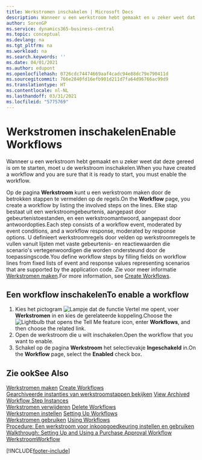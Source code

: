 ```yaml
---
title: Werkstromen inschakelen | Microsoft Docs
description: Wanneer u een werkstroom hebt gemaakt en u zeker weet dat deze gereed is om te starten, moet u de werkstroom inschakelen.
author: SorenGP
ms.service: dynamics365-business-central
ms.topic: conceptual
ms.devlang: na
ms.tgt_pltfrm: na
ms.workload: na
ms.search.keywords: ''
ms.date: 04/01/2021
ms.author: edupont
ms.openlocfilehash: 0726cdc74474669aaf4cadc94e88dc79e790411d
ms.sourcegitcommit: 766e2840fd16efb901d211d7fa64d96766ac99d9
ms.translationtype: HT
ms.contentlocale: nl-NL
ms.lasthandoff: 03/31/2021
ms.locfileid: "5775769"
---
```

# <a name="enable-workflows"></a><span data-ttu-id="22205-103">Werkstromen inschakelen</span><span class="sxs-lookup"><span data-stu-id="22205-103">Enable Workflows</span></span>
<span data-ttu-id="22205-104">Wanneer u een werkstroom hebt gemaakt en u zeker weet dat deze gereed is om te starten, moet u de werkstroom inschakelen.</span><span class="sxs-lookup"><span data-stu-id="22205-104">When you have created a workflow and you are sure that it is ready to start, you must enable the workflow.</span></span>  

 <span data-ttu-id="22205-105">Op de pagina **Werkstroom** kunt u een werkstroom maken door de betrokken stappen te vermelden op de regels.</span><span class="sxs-lookup"><span data-stu-id="22205-105">On the **Workflow** page, you create a workflow by listing the involved steps on the lines.</span></span> <span data-ttu-id="22205-106">Elke stap bestaat uit een werkstroomgebeurtenis, aangepast door gebeurtenistoestanden, en een werkstroomantwoord, aangepast door antwoordopties.</span><span class="sxs-lookup"><span data-stu-id="22205-106">Each step consists of a workflow event, moderated by event conditions, and a workflow response, moderated by response options.</span></span> <span data-ttu-id="22205-107">U definieert werkstroomregels door velden op werkstroomregels te vullen vanuit lijsten met vaste gebeurtenis- en reactiewaarden die scenario's vertegenwoordigen die worden ondersteund door de toepassingscode.</span><span class="sxs-lookup"><span data-stu-id="22205-107">You define workflow steps by filling fields on workflow lines from fixed lists of event and response values representing scenarios that are supported by the application code.</span></span> <span data-ttu-id="22205-108">Zie voor meer informatie [Werkstromen maken](across-how-to-create-workflows.md).</span><span class="sxs-lookup"><span data-stu-id="22205-108">For more information, see [Create Workflows](across-how-to-create-workflows.md).</span></span>  

## <a name="to-enable-a-workflow"></a><span data-ttu-id="22205-109">Een workflow inschakelen</span><span class="sxs-lookup"><span data-stu-id="22205-109">To enable a workflow</span></span>  
1.  <span data-ttu-id="22205-110">Kies het pictogram ![Lampje dat de functie Vertel me opent](media/ui-search/search_small.png "Vertel me wat u wilt doen"), voer **Werkstromen** in en kies de gerelateerde koppeling.</span><span class="sxs-lookup"><span data-stu-id="22205-110">Choose the ![Lightbulb that opens the Tell Me feature](media/ui-search/search_small.png "Tell me what you want to do") icon, enter **Workflows**, and then choose the related link.</span></span>  
2.  <span data-ttu-id="22205-111">Open de werkstroom die u wilt inschakelen.</span><span class="sxs-lookup"><span data-stu-id="22205-111">Open the workflow that you want to enable.</span></span>  
3.  <span data-ttu-id="22205-112">Schakel op de pagina **Werkstroom** het selectievakje **Ingeschakeld** in.</span><span class="sxs-lookup"><span data-stu-id="22205-112">On the **Workflow** page, select the **Enabled** check box.</span></span>  

## <a name="see-also"></a><span data-ttu-id="22205-113">Zie ook</span><span class="sxs-lookup"><span data-stu-id="22205-113">See Also</span></span>  
 <span data-ttu-id="22205-114">[Werkstromen maken](across-how-to-create-workflows.md) </span><span class="sxs-lookup"><span data-stu-id="22205-114">[Create Workflows](across-how-to-create-workflows.md) </span></span>  
 <span data-ttu-id="22205-115">[Gearchiveerde instanties van werkstroomstappen bekijken](across-how-to-view-archived-workflow-step-instances.md) </span><span class="sxs-lookup"><span data-stu-id="22205-115">[View Archived Workflow Step Instances](across-how-to-view-archived-workflow-step-instances.md) </span></span>  
 <span data-ttu-id="22205-116">[Werkstromen verwijderen](across-how-to-delete-workflows.md) </span><span class="sxs-lookup"><span data-stu-id="22205-116">[Delete Workflows](across-how-to-delete-workflows.md) </span></span>  
 <span data-ttu-id="22205-117">[Werkstromen instellen](across-set-up-workflows.md) </span><span class="sxs-lookup"><span data-stu-id="22205-117">[Setting Up Workflows](across-set-up-workflows.md) </span></span>  
 <span data-ttu-id="22205-118">[Werkstromen gebruiken](across-use-workflows.md) </span><span class="sxs-lookup"><span data-stu-id="22205-118">[Using Workflows](across-use-workflows.md) </span></span>  
 <span data-ttu-id="22205-119">[Procedure: Een werkstroom voor inkoopgoedkeuring instellen en gebruiken](walkthrough-setting-up-and-using-a-purchase-approval-workflow.md) </span><span class="sxs-lookup"><span data-stu-id="22205-119">[Walkthrough: Setting Up and Using a Purchase Approval Workflow](walkthrough-setting-up-and-using-a-purchase-approval-workflow.md) </span></span>  
 [<span data-ttu-id="22205-120">Werkstroom</span><span class="sxs-lookup"><span data-stu-id="22205-120">Workflow</span></span>](across-workflow.md)   


[!INCLUDE[footer-include](includes/footer-banner.md)]